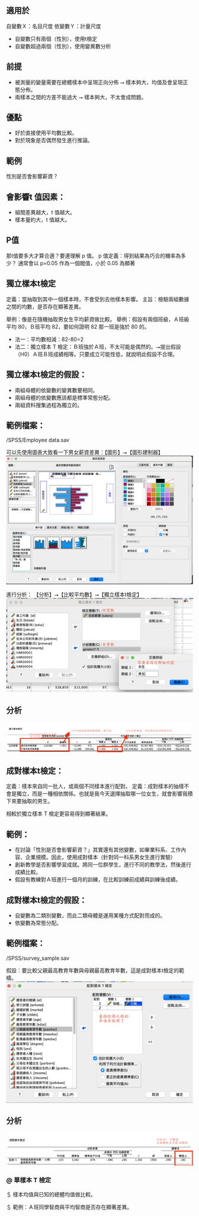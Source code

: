 ## 適用於
自變數Ｘ：名目尺度
依變數Ｙ：計量尺度
- 自變數只有兩個（性別），使用t檢定
- 自變數超過兩個（性別），使用變異數分析

## 前提
-   被測量的變量需要在總體樣本中呈現正向分佈 ⭢ 樣本夠大，均值及會呈現正態分佈。
-   兩樣本之間的方差不能過大 ⭢ 樣本夠大，不太會成問題。

## 優點
-   好於直接使用平均數比較。
-   對於現象是否偶然發生進行推論。

## 範例
性別是否會影響薪資？

## 會影響t 值因素：
-   組間差異越大，t 值越大。
-   樣本量約大，t 值越大。
## P值
那t值要多大才算合適？要連理解 p 值。
p 值定義：得到結果為巧合的機率為多少？ 通常會以 p=0.05 作為一個閥值，小於 0.05 為顯著


## 獨立樣本t檢定
定義：當抽取到其中一個樣本時，不會受到去他樣本影響。
主旨：檢驗兩組數據之間的均數，是否存在顯著差異。

舉例：像是在隨機抽取男女生平均薪資做比較。
舉例：假設有兩個班級，Ａ班級平均 80，Ｂ班平均 82，要如何證明 82 那一班是強於 80 的。
- 法一：平均數相減：82-80=2
- 法二：獨立樣本 T 檢定：Ｂ班強於Ａ班，不太可能是偶然的。⭢提出假設（H0）Ａ班Ｂ班成績相等。只要成立可能性低，就說明此假設不合理。

## 獨立樣本t檢定的假設：

- 兩組母體的依變數的變異數要相同。
- 兩組母體的依變數應該都是標準常態分配。
- 兩組資料搜集過程為獨立的。

## 範例檔案：
/SPSS/Employee data.sav

可以先使用圖表大致看一下男女薪資差異：【圖形】⭢【圖形建制器】
![upgit_20240507_1715067227.png](https://raw.githubusercontent.com/kcwc1029/obsidian-upgit-image/main/2024/05/upgit_20240507_1715067227.png)

進行分析： 【分析】⭢【比較平均數】⭢【獨立樣本t檢定】
![upgit_20240507_1715067523.png](https://raw.githubusercontent.com/kcwc1029/obsidian-upgit-image/main/2024/05/upgit_20240507_1715067523.png)


## 分析

![upgit_20240507_1715068077.png](https://raw.githubusercontent.com/kcwc1029/obsidian-upgit-image/main/2024/05/upgit_20240507_1715068077.png)






## 成對樣本t檢定：

定義：樣本來自同一批人，或兩個不同樣本進行配對。
定義：成對樣本的抽樣不會是獨立，而是一種相依關係。也就是我今天選擇抽取哪一位女生，就會影響我積下來要抽取的男生。

相較於獨立樣本 T 檢定更容易得到顯著結果。

## 範例：
- 在討論「性別是否會影響薪資？」其實還有其他變數，如畢業科系、工作內容、企業規模。因此，使用成對樣本（針對同一科系男女生進行實驗）
- 創新教學是否影響學習成就。將同一位群學生，進行不同的教學法，然後進行成績比較。
- 假設有教練對Ａ班進行一個月的訓練，在比較訓練前成績與訓練後成績。



## 成對樣本t檢定的假設：
- 自變數為二類別變數，而此二類母體是運用某種方式配對而成的。
- 依變數為常態分配。


## 範例檔案：
/SPSS/survey_sample.sav

假設：要比較父親最高教育年數與母親最高教育年數，這是成對樣本t檢定的範疇。
![upgit_20240507_1715068370.png](https://raw.githubusercontent.com/kcwc1029/obsidian-upgit-image/main/2024/05/upgit_20240507_1715068370.png)

## 分析
![upgit_20240507_1715068684.png](https://raw.githubusercontent.com/kcwc1029/obsidian-upgit-image/main/2024/05/upgit_20240507_1715068684.png)


### @ 單樣本 T 檢定

＄ 樣本均值與已知的總體均值做比較。

＄ 範例：Ａ班同學智商與平均智商是否存在顯著差異。